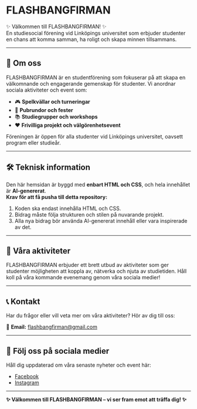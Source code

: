 # FLASHBANGFIRMAN  

✨ Välkommen till FLASHBANGFIRMAN! ✨  
En studiesocial förening vid Linköpings universitet som erbjuder studenter en chans att komma samman, ha roligt och skapa minnen tillsammans.  

---

## 🌟 Om oss  
FLASHBANGFIRMAN är en studentförening som fokuserar på att skapa en välkomnande och engagerande gemenskap för studenter. Vi anordnar sociala aktiviteter och event som:  
- 🎮 **Spelkvällar och turneringar**  
- 🍻 **Pubrundor och fester**  
- 📚 **Studiegrupper och workshops**  
- ❤️ **Frivilliga projekt och välgörenhetsevent**  

Föreningen är öppen för alla studenter vid Linköpings universitet, oavsett program eller studieår.  

---

## 🛠️ Teknisk information  

Den här hemsidan är byggd med **enbart HTML och CSS**, och hela innehållet är **AI-genererat**.  
**Krav för att få pusha till detta repository:**  
1. Koden ska endast innehålla HTML och CSS.  
2. Bidrag måste följa strukturen och stilen på nuvarande projekt.  
3. Alla nya bidrag bör använda AI-genererat innehåll eller vara inspirerade av det.  

---

## 📅 Våra aktiviteter  
FLASHBANGFIRMAN erbjuder ett brett utbud av aktiviteter som ger studenter möjligheten att koppla av, nätverka och njuta av studietiden. Håll koll på våra kommande evenemang genom våra sociala medier!  

---

## 📞 Kontakt  
Har du frågor eller vill veta mer om våra aktiviteter? Hör av dig till oss:  

📧 **Email:** [flashbangfirman@gmail.com](mailto:flashbangfirman@gmail.com)  

---

## 📲 Följ oss på sociala medier  
Håll dig uppdaterad om våra senaste nyheter och event här:  
- [Facebook](#)  
- [Instagram](#)  

---

**✨ Välkommen till FLASHBANGFIRMAN – vi ser fram emot att träffa dig! ✨**  
